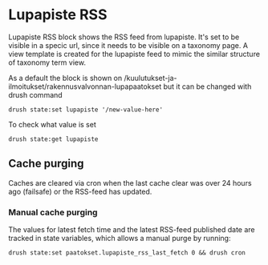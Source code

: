 # Lupapiste RSS

Lupapiste RSS block shows the RSS feed from lupapiste. It's set to be visible in a specic url, since it needs to be visible on a taxonomy page. A view template is created for the lupapiste feed to mimic the similar structure of taxonomy term view.

As a default the block is shown on /kuulutukset-ja-ilmoitukset/rakennusvalvonnan-lupapaatokset but it can be changed with drush command

``
drush state:set lupapiste '/new-value-here'
``

To check what value is set

``
drush state:get lupapiste
``

## Cache purging

Caches are cleared via cron when the last cache clear was over 24 hours ago (failsafe) or the RSS-feed has updated.

### Manual cache purging

The values for latest fetch time and the latest RSS-feed published date are tracked in state variables, which allows a manual purge by running:

``
drush state:set paatokset.lupapiste_rss_last_fetch 0 && drush cron
``